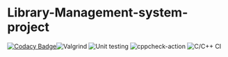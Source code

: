 # Library-Management-system-project



[![Codacy Badge](https://app.codacy.com/project/badge/Grade/403c0071fb5d453ca2383f39ebd205a3)](https://www.codacy.com/gh/stepin105010/Library-Management-system-project/dashboard?utm_source=github.com&amp;utm_medium=referral&amp;utm_content=stepin105010/Library-Management-system-project&amp;utm_campaign=Badge_Grade)![Valgrind](https://github.com/stepin105010/Library-Management-system-project/workflows/Valgrind/badge.svg) ![Unit testing](https://github.com/stepin105010/Library-Management-system-project/workflows/Unit%20testing/badge.svg) ![cppcheck-action](https://github.com/stepin105010/Library-Management-system-project/workflows/cppcheck-action/badge.svg) ![C/C++ CI](https://github.com/stepin105010/Library-Management-system-project/workflows/C/C++%20CI/badge.svg)
